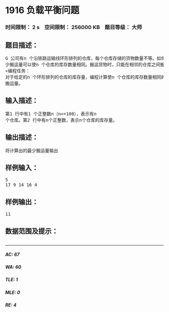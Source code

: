 # 1916 负载平衡问题   
### 时间限制： 2 s&nbsp;&nbsp;&nbsp;&nbsp;空间限制： 256000 KB&nbsp;&nbsp;&nbsp;&nbsp;题目等级： 大师  
## 题目描述：  

<pre>
G 公司有n 个沿铁路运输线环形排列的仓库，每个仓库存储的货物数量不等。如何用最  
少搬运量可以使n 个仓库的库存数量相同。搬运货物时，只能在相邻的仓库之间搬运。  
«编程任务：  
对于给定的n 个环形排列的仓库的库存量，编程计算使n 个仓库的库存数量相同的最少  
搬运量。
</pre>
  
  
## 输入描述：  

<pre>
第1 行中有1 个正整数n（n<=100），表示有n  
个仓库。第2 行中有n个正整数，表示n个仓库的库存量。
</pre>
  
  
## 输出描述：  

<pre>
将计算出的最少搬运量输出
</pre>
  
  
## 样例输入：  

<pre>
5  
17 9 14 16 4
</pre>
  
  
## 样例输出：  

<pre>
11
</pre>
  
  
## 数据范围及提示：  

<pre>
</pre>
  
  
***  

##### AC: 67  
##### WA: 60  
##### TLE: 1  
##### MLE: 0  
##### RE: 4  
